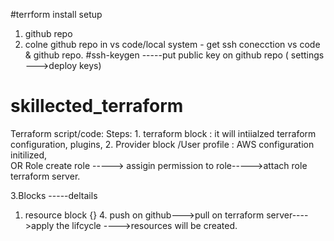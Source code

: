 #terrform install setup

   1. github repo
   2. colne github repo in vs code/local system 
          - get ssh conecction vs code & github repo.
              #ssh-keygen -----put public key on github repo ( settings --->deploy keys)
              







# skillected_terraform
Terraform script/code:
   Steps:
      1. terraform block : it will intiialzed terraform configuration, plugins, 
      2. Provider block /User profile : AWS configuration initilized,    
             OR Role
        create role -----> assigin permission to role----->attach role terraform server.    

   3.Blocks   -----deltails
1. resource block 
       {}
       4. push on github--->pull on terraform server---->apply the lifcycle  ---->resources will be created.







